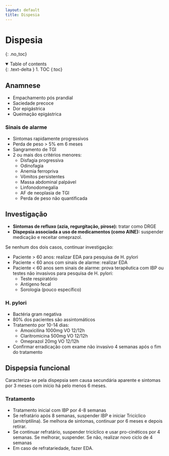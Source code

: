 ```yaml
---
layout: default
title: Dispesia
---
```

# Dispesia
{: .no_toc}

<details open markdown="block">
  <summary>
    Table of contents
  </summary>
  {: .text-delta }
1. TOC
{:toc}
</details>

## Anamnese
- Empachamento pós prandial
- Saciedade precoce
- Dor epigástrica
- Queimação epigástrica
### Sinais de alarme 
- Sintomas rapidamente progressivos
- Perda de peso > 5% em 6 meses
- Sangramento de TGI
- 2 ou mais dos critérios menores:
	- Disfagia progressiva
	- Odinofagia
	- Anemia ferropriva
	- Vômitos persistentes
	- Massa abdominal palpável
	- Linfonodomegalia
	- AF de neoplasia de TGI
	- Perda de peso não quantificada


## Investigação
- **Sintomas de refluxo (azia, regurgitação, pirose):** tratar como DRGE
- **Dispepsia associada a uso de medicamentos (como AINE):** suspender medicação e receitar omeprazol.


Se nenhum dos dois casos, continuar investigação:
- Paciente > 60 anos: realizar EDA para pesquisa de H. pylori
- Paciente < 60 anos com sinais de alarme: realizar EDA 
- Paciente < 60 anos sem sinais de alarme: prova terapêutica com IBP ou testes não invasivos para pesquisa de H. pylori: 
	- Teste respiratório
	- Antígeno fecal
	- Sorologia (pouco específico)

### H. pylori
- Bactéria gram negativa
- 80% dos pacientes são assintomáticos
- Tratamento por 10-14 dias: 
	- Amoxicilina 1000mg VO 12/12h
	- Claritromicina 500mg VO 12/12h
	- Omeprazol 20mg VO 12/12h
- Confirmar erradicação com exame não invasivo 4 semanas após o fim do tratamento

## Dispepsia funcional
Caracteriza-se pela dispepsia sem causa secundária aparente e sintomas por 3 meses com início há pelo menos 6 meses.
### Tratamento
- Tratamento inicial com IBP por 4-8 semanas
- Se refratário após 8 semanas, suspender IBP e iniciar Tricíclico (amitriptilina). Se melhora de sintomas, continuar por 6 meses e depois retirar.
- Se continuar refratário, suspender tricíclico e usar pro-cinéticos por 4 semanas. Se melhorar, suspender. Se não, realizar novo ciclo de 4 semanas
- Em caso de refratariedade, fazer EDA.






 
<!--stackedit_data:
eyJoaXN0b3J5IjpbMTkwMDQ4Mzc3NywxMDQ3NjA0OTU5XX0=
-->